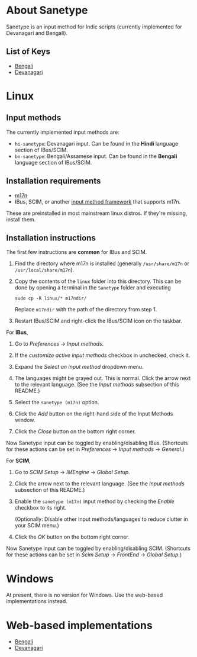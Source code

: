# About Sanetype

Sanetype is an input method for Indic scripts (currently implemented for 
Devanagari and Bengali). 

## List of Keys
* [Bengali](http://anubhav-chattoraj.github.io/sanetype/bengali/#keys)
* [Devanagari](http://anubhav-chattoraj.github.io/sanetype/devanagari#keys)

# Linux

## Input methods

The currently implemented input methods are:
* `hi-sanetype`: Devanagari input. 
   Can be found in the **Hindi** language section of IBus/SCIM.
* `bn-sanetype`: Bengali/Assamese input. 
   Can be found in the **Bengali** language section of IBus/SCIM.

## Installation requirements

* [m17n](http://www.nongnu.org/m17n/)
* IBus, SCIM, or another 
  [input method framework](http://fedoraproject.org/wiki/I18N/InputMethods)
  that supports m17n.

These are preinstalled in most mainstream linux distros. If they're missing,
install them.

## Installation instructions

The first few instructions are **common** for IBus and SCIM.

1. Find the directory where m17n is installed (generally `/usr/share/m17n` or
   `/usr/local/share/m17n`).

2. Copy the contents of the `linux` folder into this directory. 
   This can be done by opening a terminal in the `Sanetype` folder and executing

   `sudo cp -R linux/* m17ndir/`
    
   Replace `m17ndir` with the path of the directory from step 1.

3. Restart IBus/SCIM and right-click the IBus/SCIM icon on the taskbar.

For **IBus**, 

1. Go to *Preferences* → *Input methods*.

2. If the *customize active input methods* checkbox in unchecked, check it.

3. Expand the *Select an input method* dropdown menu.

4. The languages might be grayed out. This is normal.
   Click the arrow next to the relevant language. 
   (See the *Input methods* subsection of this README.)

5. Select the `sanetype (m17n)` option.

6. Click the *Add* button on the right-hand side of the Input Methods window.

7. Click the *Close* button on the bottom right corner.

Now Sanetype input can be toggled by enabling/disabling IBus. 
(Shortcuts for these actions can be set in *Preferences* → 
*Input methods* → *General*.)

For **SCIM**, 

1. Go to *SCIM Setup* → *IMEngine* → *Global Setup*.

2. Click the arrow next to the relevant language. 
   (See the *Input methods* subsection of this README.)

3. Enable the `sanetype (m17n)` input method by checking the *Enable* checkbox 
   to its right.

   (Optionally: Disable other input methods/languages to reduce clutter in your SCIM menu.)

4. Click the *OK* button on the bottom right corner.

Now Sanetype input can be toggled by enabling/disabling SCIM. 
(Shortcuts for these actions can be set in 
*Scim Setup* → *FrontEnd* → *Global Setup*.) 

# Windows

At present, there is no version for Windows. 
Use the web-based implementations instead.

# Web-based implementations

* [Bengali](http://anubhav-chattoraj.github.io/sanetype/bengali/)
* [Devanagari](http://anubhav-chattoraj.github.io/sanetype/devanagari/)
